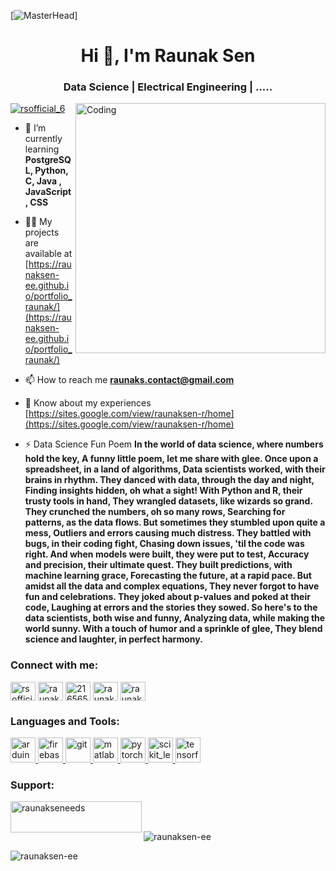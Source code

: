 [![MasterHead](https://assets.team-consulting.com/wp-content/uploads/2022/01/07155136/animation-of-data-points-floating-on-a-dark-background.gif)]

<h1 align="center">Hi 👋, I'm Raunak Sen</h1>
<h3 align="center">Data Science | Electrical Engineering | .....</h3>
<img align="right" alt="Coding" width="400" src="https://www.decimalpointanalytics.com/static/media/indexbanner.a760e691219cb14b3e4a.gif">

<p align="left"> <a href="https://twitter.com/rsofficial_6" target="blank"><img src="https://img.shields.io/twitter/follow/rsofficial_6?logo=twitter&style=for-the-badge" alt="rsofficial_6" /></a> </p>

- 🌱 I’m currently learning **PostgreSQL, Python, C, Java , JavaScript, CSS**

- 👨‍💻 My projects are available at [https://raunaksen-ee.github.io/portfolio_raunak/](https://raunaksen-ee.github.io/portfolio_raunak/)

- 📫 How to reach me **raunaks.contact@gmail.com**

- 📄 Know about my experiences [https://sites.google.com/view/raunaksen-r/home](https://sites.google.com/view/raunaksen-r/home)

- ⚡ Data Science Fun Poem **In the world of data science, where numbers hold the key, A funny little poem, let me share with glee. Once upon a spreadsheet, in a land of algorithms, Data scientists worked, with their brains in rhythm. They danced with data, through the day and night, Finding insights hidden, oh what a sight! With Python and R, their trusty tools in hand, They wrangled datasets, like wizards so grand. They crunched the numbers, oh so many rows, Searching for patterns, as the data flows. But sometimes they stumbled upon quite a mess, Outliers and errors causing much distress. They battled with bugs, in their coding fight, Chasing down issues, 'til the code was right. And when models were built, they were put to test, Accuracy and precision, their ultimate quest. They built predictions, with machine learning grace, Forecasting the future, at a rapid pace. But amidst all the data and complex equations, They never forgot to have fun and celebrations. They joked about p-values and poked at their code, Laughing at errors and the stories they sowed. So here's to the data scientists, both wise and funny, Analyzing data, while making the world sunny. With a touch of humor and a sprinkle of glee, They blend science and laughter, in perfect harmony.**

<h3 align="left">Connect with me:</h3>
<p align="left">
<a href="https://twitter.com/rsofficial_6" target="blank"><img align="center" src="https://raw.githubusercontent.com/rahuldkjain/github-profile-readme-generator/master/src/images/icons/Social/twitter.svg" alt="rsofficial_6" height="30" width="40" /></a>
<a href="https://linkedin.com/in/raunak-sen-eeds" target="blank"><img align="center" src="https://raw.githubusercontent.com/rahuldkjain/github-profile-readme-generator/master/src/images/icons/Social/linked-in-alt.svg" alt="raunak-sen-eeds" height="30" width="40" /></a>
<a href="https://stackoverflow.com/users/21656589/raunak-sen" target="blank"><img align="center" src="https://raw.githubusercontent.com/rahuldkjain/github-profile-readme-generator/master/src/images/icons/Social/stack-overflow.svg" alt="21656589/raunak-sen" height="30" width="40" /></a>
<a href="https://kaggle.com/raunaksen05" target="blank"><img align="center" src="https://raw.githubusercontent.com/rahuldkjain/github-profile-readme-generator/master/src/images/icons/Social/kaggle.svg" alt="raunaksen05" height="30" width="40" /></a>
<a href="https://fb.com/raunak.sen.73" target="blank"><img align="center" src="https://raw.githubusercontent.com/rahuldkjain/github-profile-readme-generator/master/src/images/icons/Social/facebook.svg" alt="raunak.sen.73" height="30" width="40" /></a>
</p>

<h3 align="left">Languages and Tools:</h3>
<p align="left"> <a href="https://www.arduino.cc/" target="_blank" rel="noreferrer"> <img src="https://cdn.worldvectorlogo.com/logos/arduino-1.svg" alt="arduino" width="40" height="40"/> </a> <a href="https://firebase.google.com/" target="_blank" rel="noreferrer"> <img src="https://www.vectorlogo.zone/logos/firebase/firebase-icon.svg" alt="firebase" width="40" height="40"/> </a> <a href="https://git-scm.com/" target="_blank" rel="noreferrer"> <img src="https://www.vectorlogo.zone/logos/git-scm/git-scm-icon.svg" alt="git" width="40" height="40"/> </a> <a href="https://www.mathworks.com/" target="_blank" rel="noreferrer"> <img src="https://upload.wikimedia.org/wikipedia/commons/2/21/Matlab_Logo.png" alt="matlab" width="40" height="40"/> </a> <a href="https://pytorch.org/" target="_blank" rel="noreferrer"> <img src="https://www.vectorlogo.zone/logos/pytorch/pytorch-icon.svg" alt="pytorch" width="40" height="40"/> </a> <a href="https://scikit-learn.org/" target="_blank" rel="noreferrer"> <img src="https://upload.wikimedia.org/wikipedia/commons/0/05/Scikit_learn_logo_small.svg" alt="scikit_learn" width="40" height="40"/> </a> <a href="https://www.tensorflow.org" target="_blank" rel="noreferrer"> <img src="https://www.vectorlogo.zone/logos/tensorflow/tensorflow-icon.svg" alt="tensorflow" width="40" height="40"/> </a> </p>

<h3 align="left">Support:</h3>
<p><a href="https://www.buymeacoffee.com/raunakseneeds"> <img align="left" src="https://cdn.buymeacoffee.com/buttons/v2/default-yellow.png" height="50" width="210" alt="raunakseneeds" /></a></p><br><br>

<p><img align="center" src="https://github-readme-stats.vercel.app/api/top-langs?username=raunaksen-ee&show_icons=true&locale=en&layout=compact" alt="raunaksen-ee" /></p>

<p><img align="center" src="https://github-readme-streak-stats.herokuapp.com/?user=raunaksen-ee&theme=dark" alt="raunaksen-ee" /></p>
